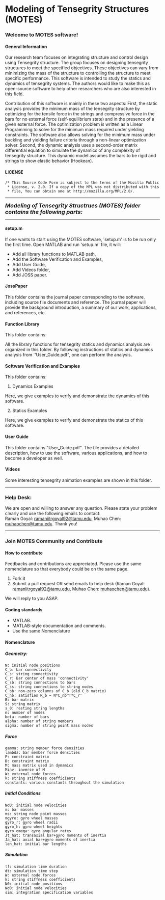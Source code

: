 # Modeling of Tensegrity Structures (MOTES)

### **Welcome to **MOTES** software!**

#### General Information
 
Our research team focuses on integrating structure and control design using Tensegrity structure. The group focuses on designing tensegrity structures to meet the specified objectives. These objectives can vary from minimizing the mass of the structure to controlling the structure to meet specific performance. This software is intended to study the statics and dynamics of tensegrity systems. The authors would like to make this as open-source software to help other researchers who are also interested in this field. 

Contribution of this software is mainly in these two aspects: First, the static analysis provides the minimum mass of the tensegrity structure by optimizing for the tensile force in the strings and compressive force in the bars for no external force (self-equilibrium state) and in the presence of a given external force. The optimization problem is written as a Linear Programming to solve for the minimum mass required under yielding constraints. The software also allows solving for the minimum mass under buckling and yielding failure criteria through a non-linear optimization solver. 
Second, the dynamic analysis uses a second-order matrix differential equation to simulate the dynamics of any complexity of tensegrity structure. This dynamic model assumes the bars to be rigid and strings to show elastic behavior (Hookean).


#### LICENSE

    /* This Source Code Form is subject to the terms of the Mozilla Public
     * License, v. 2.0. If a copy of the MPL was not distributed with this
     * file, You can obtain one at http://mozilla.org/MPL/2.0/.
 
---

***<font size=4>Modeling of Tensegrity Structrues (MOTES) folder contains the following parts:</font>***

---

#### setup.m 
If one wants to start using the MOTES software, 'setup.m' is to be run only the first time.
Open MATLAB and run 'setup.m' file, it will:

- Add all library functions to MATLAB path, 
- Add the Software Verification and Examples,
- Add User Guide,
- Add Videos folder,
- Add JOSS paper.

#### JossPaper

This folder contains the journal paper corresponding to the software, including source file documents and reference. The journal paper will provide the background introduction, a summary of our work, applications, and references, etc. 

#### Function Library

This folder contains:

All the library functions for tensegrity statics and dynamics analysis are organized in this folder. By following instructions of statics and dynamics analysis from ''User_Guide.pdf", one can perform the analysis.

#### Software Verification and Examples

This folder contains:

1. Dynamics Examples

Here, we give examples to verify and demonstrate the dynamics of this software.

2. Statics Examples

Here, we give examples to verify and demonstrate the statics of this software.

#### User Guide

This folder contains "User_Guide.pdf". The file provides a detailed description, how to use the software, various applications, and how to become a developer as well.

#### Videos
Some interesting tensegrity animation examples are shown in this folder.

---

### Help Desk:

We are open and willing to answer any question. Please state your problem clearly and use the following emails to contact:<br>
Raman Goyal: <ramaniitrgoyal92@tamu.edu>, Muhao Chen: <muhaochen@tamu.edu>. Thank you!

----

### Join MOTES Community and Contribute

#### How to contribute

Feedbacks and contributions are appreciated. Please use the same nomenclature so that everybody could be on the same page.

1. Fork it
2. Submit a pull request OR send emails to help desk (Raman Goyal: ramaniitrgoyal92@tamu.edu, Muhao Chen: muhaochen@tamu.edu).

We will reply to you ASAP.

#### Coding standards

* MATLAB.
* MATLAB-style documentation and comments.
* Use the same Nomenclature

#### Nomenclature

##### Geometry: 
    N: initial node positions
    C_b: bar connectivity
    C_s: string connectivity
    C_r: Bar center of mass 'connectivity'
    C_sb: string connections to bars
    C_ss: string connections to string nodes
    C_bb: non-zero columns of C_b (old C_b matrix)
    C_nb: satisfies R_b = N*C_nb^T*C_r'
    B: bar matrix
    S: string matrix
    s_0: resting string lengths
    n: number of nodes
    beta: number of bars
    alpha: number of string members
    sigma: number of string point mass nodes
##### Force
    gamma: string member force densities
    lambda: bar member force densities 
    P: constraint matrix
    D: constraint matrix
    M: mass matrix used in dynamics
    Minv: inverse of M
    W: external node forces
    k: string stiffness coefficients
    constants: various constants throughout the simulation
##### Initial Conditions
	Nd0: initial node velocities
    m: bar masses
    ms: string node point masses
    mgyro: gyro wheel masses
    gyro_r: gyro wheel radii
    gyro_h: gyro wheel heights
    gyro_omega: gyro angular rates
    Jt_hat: transaxial bar+gyro moments of inertia
    Ja_hat: axial bar+gyro moments of inertia
    len_hat: initial bar lengths
##### Simulation
    tf: simulation time duration
    dt: simulation time step
    W: external node forces
    k: string stiffness coefficients
    N0: initial node positions
    Nd0: initial node velocities
    sim: integration specification variables

